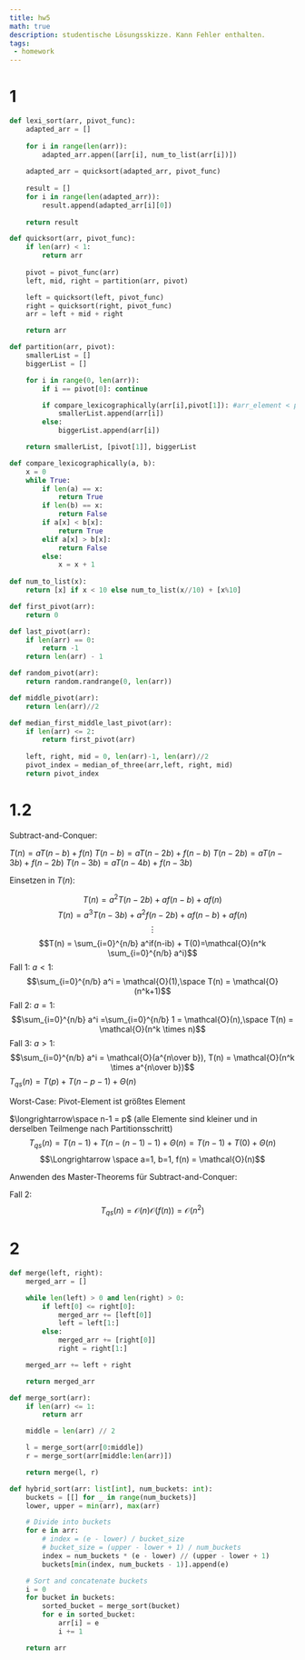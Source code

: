 ```yaml
---
title: hw5
math: true
description: studentische Lösungsskizze. Kann Fehler enthalten.
tags:
 - homework
---
```


# 1
```python
def lexi_sort(arr, pivot_func):
    adapted_arr = []
    
    for i in range(len(arr)):
        adapted_arr.appen([arr[i], num_to_list(arr[i])])
        
    adapted_arr = quicksort(adapted_arr, pivot_func)
    
    result = []
    for i in range(len(adapted_arr)):
        result.append(adapted_arr[i][0])
    
    return result

def quicksort(arr, pivot_func):
    if len(arr) < 1:
        return arr
        
    pivot = pivot_func(arr)
    left, mid, right = partition(arr, pivot)

    left = quicksort(left, pivot_func)
    right = quicksort(right, pivot_func)
    arr = left + mid + right

    return arr
```

```python
def partition(arr, pivot):
    smallerList = []
    biggerList = []

    for i in range(0, len(arr)):
        if i == pivot[0]: continue

        if compare_lexicographically(arr[i],pivot[1]): #arr_element < pivot
            smallerList.append(arr[i])
        else:
            biggerList.append(arr[i])

    return smallerList, [pivot[1]], biggerList

def compare_lexicographically(a, b):
    x = 0
    while True:
        if len(a) == x:
            return True
        if len(b) == x:
            return False
        if a[x] < b[x]:
            return True
        elif a[x] > b[x]:
            return False
        else:
            x = x + 1
            
def num_to_list(x):
    return [x] if x < 10 else num_to_list(x//10) + [x%10]

def first_pivot(arr):
    return 0

def last_pivot(arr):
    if len(arr) == 0:
        return -1
    return len(arr) - 1

def random_pivot(arr):
    return random.randrange(0, len(arr))

def middle_pivot(arr):
    return len(arr)//2

def median_first_middle_last_pivot(arr):
    if len(arr) <= 2:
        return first_pivot(arr)
    
    left, right, mid = 0, len(arr)-1, len(arr)//2
    pivot_index = median_of_three(arr,left, right, mid)
    return pivot_index
```
#	1.2
Subtract-and-Conquer:

$T(n)=aT(n-b)+f(n)$
$T(n-b)=aT(n-2b)+f(n-b)$
$T(n-2b)=aT(n-3b)+f(n-2b)$
$T(n-3b)=aT(n-4b)+f(n-3b)$

Einsetzen in $T(n)$:

$$T(n) = a^2T(n-2b)+af(n-b)+af(n)$$
$$T(n) = a^3T(n-3b)+a^2f(n-2b)+af(n-b)+af(n)$$
$$\vdots$$
$$T(n) = \sum_{i=0}^{n/b} a^if(n-ib)  + T(0)=\mathcal{O}(n^k \sum_{i=0}^{n/b} a^i)$$
Fall 1: $a\lt 1$: $$\sum_{i=0}^{n/b} a^i = \mathcal{O}(1),\space T(n) = \mathcal{O}(n^k+1)$$
Fall 2: $a= 1$: $$\sum_{i=0}^{n/b} a^i =\sum_{i=0}^{n/b} 1 = \mathcal{O}(n),\space T(n) = \mathcal{O}(n^k \times n)$$
Fall 3: $a\gt 1$: $$\sum_{i=0}^{n/b} a^i = \mathcal{O}(a^{n\over b}), T(n) = \mathcal{O}(n^k \times a^{n\over b})$$
$T_{qs}(n)=T(p)+T(n-p-1)+\Theta (n)$

Worst-Case: Pivot-Element ist größtes Element

$\longrightarrow\space n-1 = p$ (alle Elemente sind kleiner und in derselben Teilmenge nach Partitionsschritt)
$$T_{qs}(n)=T(n-1)+T(n-(n-1)-1)+\Theta (n) = T(n-1)+T(0)+\Theta (n)$$
$$\Longrightarrow \space a=1, b=1, f(n) = \mathcal{O}(n)$$

Anwenden des Master-Theorems für Subtract-and-Conquer:

Fall 2: 
$$T_{qs}(n)=\mathcal{O}(n)\mathcal{O}(f(n)) = \mathcal{O}(n^2)$$

# 2

```python
def merge(left, right):
    merged_arr = []

    while len(left) > 0 and len(right) > 0:
        if left[0] <= right[0]:
            merged_arr += [left[0]]
            left = left[1:]
        else:
            merged_arr += [right[0]]
            right = right[1:]

    merged_arr += left + right

    return merged_arr

def merge_sort(arr):
    if len(arr) <= 1:
        return arr

    middle = len(arr) // 2

    l = merge_sort(arr[0:middle])
    r = merge_sort(arr[middle:len(arr)])

    return merge(l, r)

def hybrid_sort(arr: list[int], num_buckets: int):
    buckets = [[] for _ in range(num_buckets)]
    lower, upper = min(arr), max(arr)

    # Divide into buckets
    for e in arr:
        # index = (e - lower) / bucket_size
        # bucket_size = (upper - lower + 1) / num_buckets
        index = num_buckets * (e - lower) // (upper - lower + 1)
        buckets[min(index, num_buckets - 1)].append(e)

    # Sort and concatenate buckets
    i = 0
    for bucket in buckets:
        sorted_bucket = merge_sort(bucket)
        for e in sorted_bucket:
            arr[i] = e
            i += 1

    return arr


```